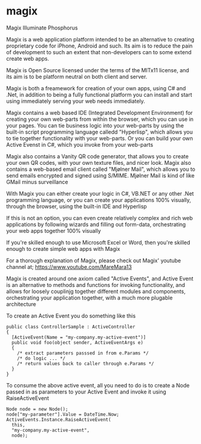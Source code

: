 magix
=====

Magix Illuminate Phosphorus

Magix is a web application platform intended to be an alternative to creating proprietary code for iPhone, Android and such. 
Its aim is to reduce the pain of development to such an extent that non-developers can to some extend create web apps.

Magix is Open Source licensed under the terms of the MITx11 license, and its aim is to be platform neutral on both client and server.

Magix is both a freamework for creation of your own apps, using C# and .Net, in addition to being a fully functional platform you can install and start using immediately serving your web needs immediately.

Magix contains a web based IDE (Integrated Development Environment) for creating your own web-parts from within the browser, which you can use in your pages. You can tie business logic into your web-parts by using the built-in script programming language calledd "Hyperlisp", which allows you to tie together functionality with your web-parts. Or you can build your own Active Evenst in C#, which you invoke from your web-parts

Magix also contains a Vanity QR code generator, that allows you to create your own QR codes, with your own texture files, and nicer look. Magix also contains a web-based email client called "Mjølner Mail", which allows you to send emails encrypted and signed using S/MIME. Mjølner Mail is kind of like GMail minus surveillance

With Magix you can either create your logic in C#, VB.NET or any other .Net programming language, or you can create your applications 100% visually, through the browser, using the built-in IDE and Hyperlisp

If this is not an option, you can even create relatively complex and rich web applications by following wizards and filling out form-data, orchestrating your web apps together 100% visually

If you're skilled enough to use Microsoft Excel or Word, then you're skilled enough to create simple web apps with Magix

For a thorough explanation of Magix, please check out Magix' youtube channel at; https://www.youtube.com/MareMara13

Magix is created around one axiom called "Active Events", and Active Event is an alternative to methods and functions for invoking functionality, and allows for loosely couplinjg together different modules and components, orchestrating your application together, with a much more plugable architecture

To create an Active Event you do something like this

```
public class ControllerSample : ActiveController
{
  [ActiveEvent(Name = "my-company.my-active-event")]
  public void foo(object sender, ActiveEventArgs e)
  {
    /* extract parameters passsed in from e.Params */
    /* do logic ... */
    /* return values back to caller through e.Params */
  }
}
```

To consume the above active event, all you need to do is to create a Node passed in as parameters to your Active Event and invoke it using RaiseActiveEvent

```
Node node = new Node();
node["my-parameter"].Value = DateTime.Now;
ActiveEvents.Instance.RaiseActiveEvent(
  this,
  "my-company.my-active-event",
  node);
```
